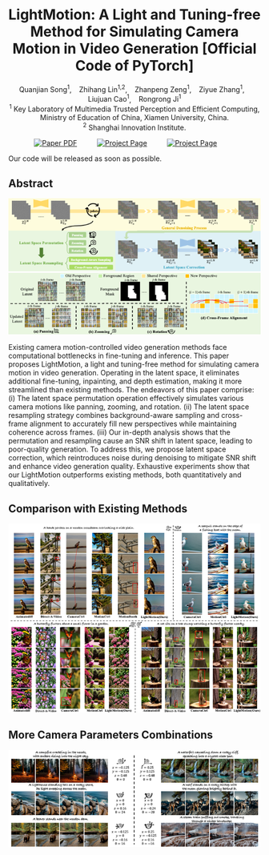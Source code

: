 <div align="center">
<h1>
LightMotion: A Light and Tuning-free Method for Simulating Camera Motion in Video Generation [Official Code of PyTorch]
</h1>

<div>
    <a href='https://github.com/QuanjianSong' target='_blank' style='text-decoration:none'>Quanjian Song<sup>1</sup></a>, &ensp;
    <a href='https://scholar.google.com/citations?user=UpqNGLYAAAAJ&hl=zh-CN&oi=ao' target='_blank' style='text-decoration:none'>Zhihang Lin<sup>1,2</sup></a>, &ensp;
    <a href='https://scholar.google.com/citations?hl=zh-CN&user=P9ctuRUAAAAJ&view_op=list_works&sortby=pubdate' target='_blank' style='text-decoration:none'>Zhanpeng Zeng<sup>1</sup></a>, &ensp;
    <a href='https://scholar.google.com/citations?hl=zh-CN&user=6b9pVLIAAAAJ' target='_blank' style='text-decoration:none'>Ziyue Zhang<sup>1</sup></a>, &ensp;
    <a href='https://mac.xmu.edu.cn/ljcao/' target='_blank' style='text-decoration:none'>Liujuan Cao<sup>1</sup></a>, &ensp;
    <a href='https://mac.xmu.edu.cn/rrji/' target='_blank' style='text-decoration:none'>Rongrong Ji<sup>1</sup></a>
</div>

<div>
    <sup>1</sup> Key Laboratory of Multimedia Trusted Perception and Efficient Computing, <br> Ministry of Education of China, Xiamen University, China.
    <br>
    <sup>2</sup> Shanghai Innovation Institute.
    
</div>

<sub></sub>

<p align="center">
    <span>
        <a href="https://arxiv.org/abs/2503.06508" target="_blank"> 
        <img src='https://img.shields.io/badge/arXiv2503.06508-LightMotion-red' alt='Paper PDF'></a> &emsp;  &emsp; 
    </span>
    <span> 
        <a href='https://github.com/QuanjianSong/LightMotion' target="_blank">
        <img src='https://img.shields.io/badge/Project_Page-LightMotion-green' alt='Project Page'></a>  &emsp;  &emsp;
    </span>
    <span> 
        <a href='https://huggingface.co/papers/2503.06508' target="_blank"> 
        <img src='https://img.shields.io/badge/Hugging_Face-LightMotion-yellow' alt='Project Page'></a> &emsp;  &emsp;
    </span>
</p>
</div>



Our code will be released as soon as possible.
## Abstract
![](assets/overall_pipeline.png)
![](assets/permutation_resampling.png)

Existing camera motion-controlled video generation methods face computational bottlenecks in fine-tuning and inference. This paper proposes LightMotion, a light and tuning-free method for simulating camera motion in video generation. Operating in the latent space, it eliminates additional fine-tuning, inpainting, and depth estimation, making it more streamlined than existing methods. The endeavors of this paper comprise: (i) The latent space permutation operation effectively simulates various camera motions like panning, zooming, and rotation. (ii) The latent space resampling strategy combines background-aware sampling and cross-frame alignment to accurately fill new perspectives while maintaining coherence across frames. (iii) Our in-depth analysis shows that the permutation and resampling cause an SNR shift in latent space, leading to poor-quality generation. To address this, we propose latent space correction, which reintroduces noise during denoising to mitigate SNR shift and enhance video generation quality. Exhaustive experiments show that our LightMotion outperforms existing methods, both quantitatively and qualitatively.

## Comparison with Existing Methods
![](assets/comparison.png)

## More Camera Parameters Combinations
![](assets/combination.png)
